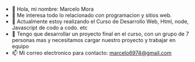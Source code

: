 - 👋 Hola, mi nombre: Marcelo Mora
- 👀 Me interesa todo lo relacionado con programacion y sitios web.
- 🌱 Actualmente estoy realizando el Curso de Desarrollo Web, Html, node, Javascript de codo a codo. etc
- 💞️ Tengo que desarrollar un proyecto final en el curso, con un grupo de 7 personas mas y necesitamos cargar nuestro proyecto y trabajar en equipo
- 📫 Mi correo electronico para contacto: marcelo6974@gmail.com

<!---
MarceMora/MarceMora is a ✨ special ✨ repository because its `README.md` (this file) appears on your GitHub profile.
You can click the Preview link to take a look at your changes.
--->
